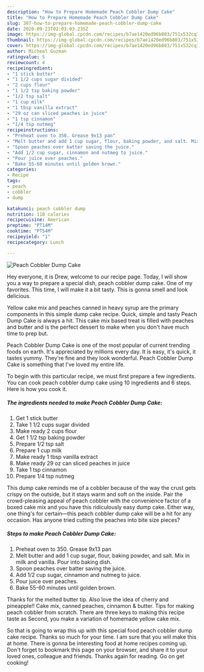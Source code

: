 ```yaml
---
description: "How to Prepare Homemade Peach Cobbler Dump Cake"
title: "How to Prepare Homemade Peach Cobbler Dump Cake"
slug: 387-how-to-prepare-homemade-peach-cobbler-dump-cake
date: 2020-09-23T02:03:03.235Z
image: https://img-global.cpcdn.com/recipes/b7ae1420ed96b803/751x532cq70/peach-cobbler-dump-cake-recipe-main-photo.jpg
thumbnail: https://img-global.cpcdn.com/recipes/b7ae1420ed96b803/751x532cq70/peach-cobbler-dump-cake-recipe-main-photo.jpg
cover: https://img-global.cpcdn.com/recipes/b7ae1420ed96b803/751x532cq70/peach-cobbler-dump-cake-recipe-main-photo.jpg
author: Micheal Guzman
ratingvalue: 5
reviewcount: 4
recipeingredient:
- "1 stick butter"
- "1 1/2 cups sugar divided"
- "2 cups flour"
- "1 1/2 tsp baking powder"
- "1/2 tsp salt"
- "1 cup milk"
- "1 tbsp vanilla extract"
- "29 oz can sliced peaches in juice"
- "1 tsp cinnamon"
- "1/4 tsp nutmeg"
recipeinstructions:
- "Preheat oven to 350. Grease 9x13 pan"
- "Melt butter and add 1 cup sugar, flour, baking powder, and salt. Mix in milk and vanilla. Pour into baking dish."
- "Spoon peaches over batter saving the juice."
- "Add 1/2 cup sugar, cinnamon and nutmeg to juice."
- "Pour juice over peaches."
- "Bake 55-60 minutes until golden brown."
categories:
- Recipe
tags:
- peach
- cobbler
- dump

katakunci: peach cobbler dump 
nutrition: 118 calories
recipecuisine: American
preptime: "PT14M"
cooktime: "PT54M"
recipeyield: "1"
recipecategory: Lunch

---
```



![Peach Cobbler Dump Cake](https://img-global.cpcdn.com/recipes/b7ae1420ed96b803/751x532cq70/peach-cobbler-dump-cake-recipe-main-photo.jpg)

Hey everyone, it is Drew, welcome to our recipe page. Today, I will show you a way to prepare a special dish, peach cobbler dump cake. One of my favorites. This time, I will make it a bit tasty. This is gonna smell and look delicious.

Yellow cake mix and peaches canned in heavy syrup are the primary components in this simple dump cake recipe. Quick, simple and tasty Peach Dump Cake is always a hit. This cake mix based treat is filled with peaches and butter and is the perfect dessert to make when you don&#39;t have much time to prep but.

Peach Cobbler Dump Cake is one of the most popular of current trending foods on earth. It's appreciated by millions every day. It is easy, it's quick, it tastes yummy. They're fine and they look wonderful. Peach Cobbler Dump Cake is something that I've loved my entire life.


To begin with this particular recipe, we must first prepare a few ingredients. You can cook peach cobbler dump cake using 10 ingredients and 6 steps. Here is how you cook it.

<!--inarticleads1-->

##### The ingredients needed to make Peach Cobbler Dump Cake:

1. Get 1 stick butter
1. Take 1 1/2 cups sugar divided
1. Make ready 2 cups flour
1. Get 1 1/2 tsp baking powder
1. Prepare 1/2 tsp salt
1. Prepare 1 cup milk
1. Make ready 1 tbsp vanilla extract
1. Make ready 29 oz can sliced peaches in juice
1. Take 1 tsp cinnamon
1. Prepare 1/4 tsp nutmeg


This dump cake reminds me of a cobbler because of the way the crust gets crispy on the outside, but it stays warm and soft on the inside. Pair the crowd-pleasing appeal of peach cobbler with the convenience factor of a boxed cake mix and you have this ridiculously easy dump cake. Either way, one thing&#39;s for certain—this peach cobbler dump cake will be a hit for any occasion. Has anyone tried cutting the peaches into bite size pieces? 

<!--inarticleads2-->

##### Steps to make Peach Cobbler Dump Cake:

1. Preheat oven to 350. Grease 9x13 pan
1. Melt butter and add 1 cup sugar, flour, baking powder, and salt. Mix in milk and vanilla. Pour into baking dish.
1. Spoon peaches over batter saving the juice.
1. Add 1/2 cup sugar, cinnamon and nutmeg to juice.
1. Pour juice over peaches.
1. Bake 55-60 minutes until golden brown.


Thanks for the melted butter tip. Also love the idea of cherry and pineapple!! Cake mix, canned peaches, cinnamon &amp; butter. Tips for making peach cobbler from scratch. There are three keys to making this recipe taste as Second, you make a variation of homemade yellow cake mix. 

So that is going to wrap this up with this special food peach cobbler dump cake recipe. Thanks so much for your time. I am sure that you will make this at home. There is gonna be interesting food at home recipes coming up. Don't forget to bookmark this page on your browser, and share it to your loved ones, colleague and friends. Thanks again for reading. Go on get cooking!
